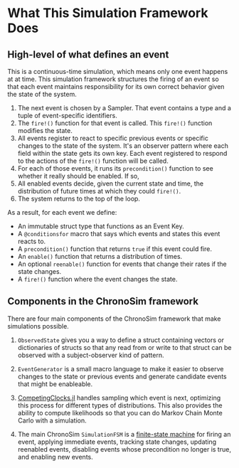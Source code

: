# What This Simulation Framework Does

## High-level of what defines an event

This is a continuous-time simulation, which means only one event happens at
at time. This simulation framework structures the firing of an event so that each event maintains responsibility for its own correct behavior given the state of the system.

 1. The next event is chosen by a Sampler. That event contains a type and a tuple of event-specific identifiers.
 1. The `fire!()` function for that event is called. This `fire!()` function modifies the state.
 1. All events register to react to specific previous events or specific changes to the state of the system. It's an observer pattern where each field within the state gets its own key. Each event registered to respond to the actions of the `fire!()` function will be called.
 1. For each of those events, it runs its `precondition()` function to see whether it really should be enabled. If so,
 1. All enabled events decide, given the current state and time, the distribution of future times at which they could `fire!()`.
 1. The system returns to the top of the loop.

As a result, for each event we define:

 * An immutable struct type that functions as an Event Key.
 * A `@conditionsfor` macro that says which events and states this event reacts to.
 * A `precondition()` function that returns `true` if this event could fire.
 * An `enable()` function that returns a distribution of times.
 * An optional `reenable()` function for events that change their rates if the state changes.
 * A `fire!()` function where the event changes the state.

## Components in the ChronoSim framework

There are four main components of the ChronoSim framework that make simulations possible.

 1. `ObservedState` gives you a way to define a struct containing vectors or dictionaries of structs so that any read from or write to that struct can be observed with a subject-observer kind of pattern.

 1. `EventGenerator` is a small macro language to make it easier to observe changes to the state or previous events and generate candidate events that might be enableable.

 1. [CompetingClocks.jl](https://github.com/adolgert/CompetingClocks.jl) handles sampling which event is next, optimizing this process for different types of distributions. This also provides the ability to compute likelihoods so that you can do Markov Chain Monte Carlo with a simulation.

 1. The main ChronoSim `SimulationFSM` is a [finite-state machine](https://en.wikipedia.org/wiki/Moore_machine) for firing an event, applying immediate events, tracking state changes, updating reenabled events, disabling events whose precondition no longer is true, and enabling new events.
